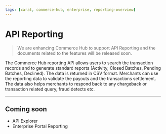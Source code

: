 ```yaml
---
tags: [carat, commerce-hub, enterprise, reporting-overview]
---
```



# API Reporting

<!-- theme: danger -->
>We are enhancing Commerce Hub to support API Reporting and the documents related to the features will be released soon.

The Commerce Hub reporting API allows users to search the transaction records and to generate standard reports (Activity, Closed Batches, Pending Batches, Declined). The data is returned in CSV format. Merchants can use the reporting data to validate the payouts and the transactions settlement. The data also helps merchants to respond back to any chargeback or transaction related query, fraud detects etc.

---

## Coming soon
- API Explorer
- Enterprise Portal Reporting

